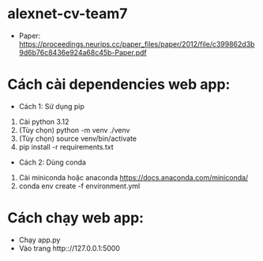 # alexnet-cv-team7
- Paper: https://proceedings.neurips.cc/paper_files/paper/2012/file/c399862d3b9d6b76c8436e924a68c45b-Paper.pdf

# Cách cài dependencies web app:
* Cách 1: Sử dụng pip
1. Cài python 3.12
2. (Tùy chọn) python -m venv ./venv
3. (Tùy chọn) source venv/bin/activate
4. pip install -r requirements.txt

* Cách 2: Dùng conda
1. Cài miniconda hoặc anaconda https://docs.anaconda.com/miniconda/
2. conda env create -f environment.yml

# Cách chạy web app:
* Chạy app.py
* Vào trang http:://127.0.0.1:5000
